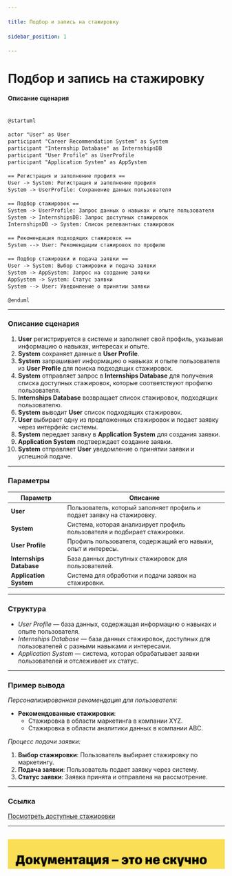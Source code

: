 ```yaml
---

title: Подбор и запись на стажировку

sidebar_position: 1

---
```


# Подбор и запись на стажировку

#### Описание сценария

```plantuml

@startuml

actor "User" as User
participant "Career Recommendation System" as System
participant "Internship Database" as InternshipsDB
participant "User Profile" as UserProfile
participant "Application System" as AppSystem

== Регистрация и заполнение профиля == 
User -> System: Регистрация и заполнение профиля
System -> UserProfile: Сохранение данных пользователя

== Подбор стажировок == 
System -> UserProfile: Запрос данных о навыках и опыте пользователя
System -> InternshipsDB: Запрос доступных стажировок
InternshipsDB -> System: Список релевантных стажировок

== Рекомендация подходящих стажировок == 
System --> User: Рекомендации стажировок по профилю

== Подбор стажировки и подача заявки == 
User -> System: Выбор стажировки и подача заявки
System -> AppSystem: Запрос на создание заявки
AppSystem -> System: Статус заявки
System --> User: Уведомление о принятии заявки

@enduml

```

---

### Описание сценария

1. **User** регистрируется в системе и заполняет свой профиль, указывая информацию о навыках, интересах и опыте.
2. **System** сохраняет данные в **User Profile**.
3. **System** запрашивает информацию о навыках и опыте пользователя из **User Profile** для поиска подходящих стажировок.
4. **System** отправляет запрос в **Internships Database** для получения списка доступных стажировок, которые соответствуют профилю пользователя.
5. **Internships Database** возвращает список стажировок, подходящих пользователю.
6. **System** выводит **User** список подходящих стажировок.
7. **User** выбирает одну из предложенных стажировок и подает заявку через интерфейс системы.
8. **System** передает заявку в **Application System** для создания заявки.
9. **Application System** подтверждает создание заявки.
10. **System** отправляет **User** уведомление о принятии заявки и успешной подаче.

---

### Параметры

| Параметр                      | Описание                                                   |
| ----------------------------- | ---------------------------------------------------------- |
| **User**                       | Пользователь, который заполняет профиль и подает заявку на стажировку. |
| **System**                     | Система, которая анализирует профиль пользователя и подбирает стажировки. |
| **User Profile**               | Профиль пользователя, содержащий его навыки, опыт и интересы. |
| **Internships Database**       | База данных доступных стажировок для пользователей.         |
| **Application System**         | Система для обработки и подачи заявок на стажировки.       |

---

### Структура

- *User Profile* — база данных, содержащая информацию о навыках и опыте пользователя.
- *Internships Database* — база данных стажировок, доступных для пользователей с разными навыками и интересами.
- *Application System* — система, которая обрабатывает заявки пользователей и отслеживает их статус.

---

### Пример вывода

*Персонализированная рекомендация для пользователя*:

- **Рекомендованные стажировки**:
  - Стажировка в области маркетинга в компании XYZ.
  - Стажировка в области аналитики данных в компании ABC.
  
*Процесс подачи заявки:*

1. **Выбор стажировки**: Пользователь выбирает стажировку по маркетингу.
2. **Подача заявки**: Пользователь подает заявку через систему.
3. **Статус заявки**: Заявка принята и отправлена на рассмотрение.

---

### Ссылка

[Посмотреть доступные стажировки](https://career-recommendations.com/internships)

---
![ ](image.png)
---